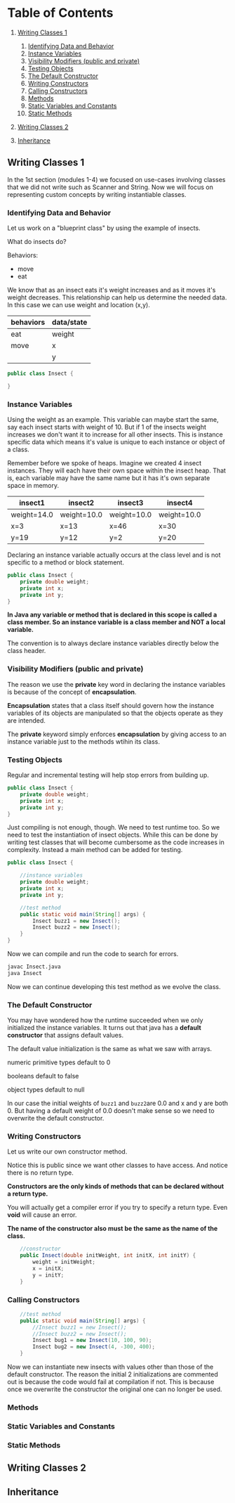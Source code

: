 # Table of Contents
1. [Writing Classes 1](#writing-classes-1)
    1. [Identifying Data and Behavior](#identifying-data-and-behavior)
    2. [Instance Variables](#instance-variables)
    3. [Visibility Modifiers (public and private)](#visibility-modifiers-public-and-private)
    4. [Testing Objects](#testing-objects)
    5. [The Default Constructor](#the-default-constructor)
    6. [Writing Constructors](#writing-constructors)
    7. [Calling Constructors](#calling-constructors)
    8. [Methods](#methods)
    9. [Static Variables and Constants](#static-variables-and-constants)
    10. [Static Methods](#static-methods)
2. [Writing Classes 2](#writing-classes-2)

3. [Inheritance](#inheritance)


## Writing Classes 1

In the 1st section (modules 1-4) we focused on use-cases involving classes that we did not write such as Scanner and String. Now we will focus on representing custom concepts by writing instantiable classes.

### Identifying Data and Behavior

Let us work on a "blueprint class" by using the example of insects.

What do insects do?

Behaviors:
* move
* eat

We know that as an insect eats it's weight increases and as it moves it's weight decreases. This relationship can help us determine the needed data. In this case we can use weight and location (x,y).

|behaviors|data/state|
|---------|----------|
|eat|weight|
|move|x|
||y|

```java
public class Insect {

}
```

### Instance Variables

Using the weight as an example. This variable can maybe start the same, say each insect starts with weight of 10. But if 1 of the insects weight increases we don't want it to increase for all other insects. This is instance specific data which means it's value is unique to each instance or object of a class.

Remember before we spoke of heaps. Imagine we created 4 insect instances. They will each have their own space within the insect heap. That is, each variable may have the same name but it has it's own separate space in memory.

|insect1|insect2|insect3|insect4|
|-------|-------|-------|-------|
|weight=14.0|weight=10.0|weight=10.0|weight=10.0|
|x=3|x=13|x=46|x=30|
|y=19|y=12|y=2|y=20|

Declaring an instance variable actually occurs at the class level and is not specific to a method or block statement. 

```java
public class Insect {
    private double weight;
    private int x;
    private int y;
}
```

**In Java any variable or method that is declared in this scope is called a class member. So an instance variable is a class member and NOT a local variable.**

The convention is to always declare instance variables directly below the class header.

### Visibility Modifiers (public and private)

The reason we use the **private** key word in declaring the instance variables is because of the concept of **encapsulation**.

**Encapsulation** states that a class itself should govern how the instance variables of its objects are manipulated so that the objects operate as they are intended.

The **private** keyword simply enforces **encapsulation** by giving access to an instance variable just to the methods wtihin its class.

### Testing Objects

Regular and incremental testing will help stop errors from building up.

```java
public class Insect {
    private double weight;
    private int x;
    private int y;
}
```

Just compiling is not enough, though. We need to test runtime too. So we need to test the instantiation of insect objects. While this can be done by writing test classes that will become cumbersome as the code increases in complexity. Instead a main method can be added for testing.

```java
public class Insect {

    //instance variables
    private double weight;
    private int x;
    private int y;

    //test method
    public static void main(String[] args) {
        Insect buzz1 = new Insect();
        Insect buzz2 = new Insect();
    }
}
```

Now we can compile and run the code to search for errors.

```bash
javac Insect.java
java Insect
```

Now we can continue developing this test method as we evolve the class.

### The Default Constructor

You may have wondered how the runtime succeeded when we only initialized the instance variables. It turns out that java has a **default constructor** that assigns default values.

The default value initialization is the same as what we saw with arrays.

numeric primitive types default to 0

booleans default to false

object types default to null

In our case the initial weights of `buzz1` and `buzz2`are 0.0 and x and y are both 0. But having a default weight of 0.0 doesn't make sense so we need to overwrite the default constructor.

### Writing Constructors

Let us write our own constructor method.

Notice this is public since we want other classes to have access. And notice there is no return type. 

**Constructors are the only kinds of methods that can be declared without a return type.**

You will actually get a compiler error if you try to specify a return type. Even **void** will cause an error.

**The name of the constructor also must be the same as the name of the class.**

```java
    //constructor
    public Insect(double initWeight, int initX, int initY) {
        weight = initWeight;
        x = initX;
        y = initY;
    }
```

### Calling Constructors

```java
    //test method
    public static void main(String[] args) {
        //Insect buzz1 = new Insect();
        //Insect buzz2 = new Insect();
        Insect bug1 = new Insect(10, 100, 90);
        Insect bug2 = new Insect(4, -300, 400);
    }
```

Now we can instantiate new insects with values other than those of the default constructor. The reason the initial 2 initializations are commented out is because the code would fail at compilation if not. This is because once we overwrite the constructor the original one can no longer be used. 

### Methods

### Static Variables and Constants

### Static Methods

## Writing Classes 2

## Inheritance